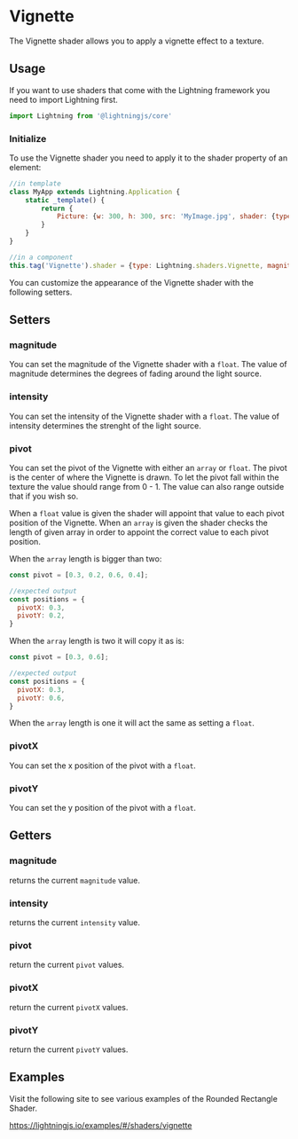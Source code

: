 # Vignette

The Vignette shader allows you to apply a vignette effect to a texture.

## Usage

If you want to use shaders that come with the Lightning framework you need to import Lightning first.

```js
import Lightning from '@lightningjs/core'
```

### Initialize

To use the Vignette shader you need to apply it to the shader property of an element:

```js
//in template
class MyApp extends Lightning.Application {
    static _template() {
        return {
            Picture: {w: 300, h: 300, src: 'MyImage.jpg', shader: {type: Lightning.shaders.Vignette, magnitude: 3, intensity: 0.3}}
        }
    }
}

//in a component
this.tag('Vignette').shader = {type: Lightning.shaders.Vignette, magnitude: 3, intensity: 0.3}
```

You can customize the appearance of the Vignette shader with the following setters.


## Setters

### magnitude
You can set the magnitude of the Vignette shader with a `float`. The value of magnitude determines the degrees of fading around the light source.

### intensity
You can set the intensity of the Vignette shader with a `float`. The value of intensity determines the strenght of the light source.

### pivot
You can set the pivot of the Vignette with either an `array` or `float`. The pivot is the center of where the Vignette is drawn. To let the pivot fall within the texture the value should range from 0 - 1. The value can also range outside that if you wish so.

When a `float` value is given the shader will appoint that value to each pivot position of the Vignette. When an `array` is given the shader checks the length of given array in order to appoint the correct value to each pivot position.

When the `array` length is bigger than two:

```js
const pivot = [0.3, 0.2, 0.6, 0.4];

//expected output
const positions = {
  pivotX: 0.3,
  pivotY: 0.2,
}
```

When the `array` length is two it will copy it as is:

```js
const pivot = [0.3, 0.6];

//expected output
const positions = {
  pivotX: 0.3,
  pivotY: 0.6,
}
```

When the `array` length is one it will act the same as setting a `float`.

### pivotX
You can set the x position of the pivot with a `float`.

### pivotY
You can set the y position of the pivot with a `float`.

## Getters

### magnitude
returns the current `magnitude` value.

### intensity
returns the current `intensity` value.

### pivot
return the current `pivot` values.

### pivotX
return the current `pivotX` values.

### pivotY
return the current `pivotY` values.

## Examples

Visit the following site to see various examples of the Rounded Rectangle Shader.

<https://lightningjs.io/examples/#/shaders/vignette>
